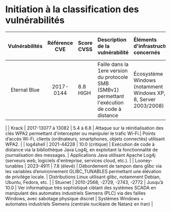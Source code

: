 # Initiation à la classification des vulnérabilités

| Vulnérabilités | Référence CVE | Score  CVSS |                     Description de la vulnérabilité                    | Éléments d'infrastructure concernés |      Exploit disponible publiquement  ?      | 
| :-------------:| :------------:| ------------| :--------------------------------------------------------------------| :-----------------------------------| :----------------------------------------------:|  
| Eternal Blue   | 2017-0144 |   8.8 HIGH  | Faille dans la 1ere version du protocole SMB (SMBv1) permettant l'exécution de code à distance | Écosystème Windows (notamment Windows XP, 7, 8, Server 2003/2008)  |  [Voir l'exploit](https://www.exploit-db.com/exploits/41891){.btn .btn-danger}
 |
| Krack          | 2017-13077 à 13082 | 5.4 à 6.8 | Attaque sur la réinitialisation des clés WPA2 permettant d'intercepter ou manipuler le trafic Wi-Fi.| Points d’accès Wi-Fi, clients (ordinateurs, smartphones, objets connectés) utilisant WPA2. |
| log4shell      | 2021-44228 | 10.0 (critique) | Exécution de code à distance via la bibliothèque Java Log4j, en exploitant la fonctionnalité de journalisation des messages. | Applications Java utilisant Apache Log4j (serveurs web, logiciels d'entreprise, services cloud, etc.). |
| Looney-tunables | 2023-4911 | 7.8 (élevé) | Débordement de tampon dans glibc via les variables d’environnement GLIBC_TUNABLES permettant une élévation de privilège locale. | Distributions Linux utilisant glibc, notamment Debian, Ubuntu, Fedora, etc. |
| Stuxnet         | 2010-2568, -2729, -2743, -2772 | Jusqu’à 10.0  | Ver informatique très sophistiqué ciblant des systèmes SCADA en manipulant des automates industriels Siemens (PLC) via des failles Windows, avec sabotage physique discret | Systèmes Windows + automates industriels Siemens (centrale nucléaire de Natanz en Iran) |
